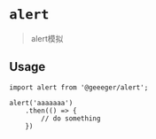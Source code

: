 # `alert`

> alert模拟

## Usage

```
import alert from '@geeeger/alert';

alert('aaaaaaa')
    .then(() => {
        // do something
    })
```
